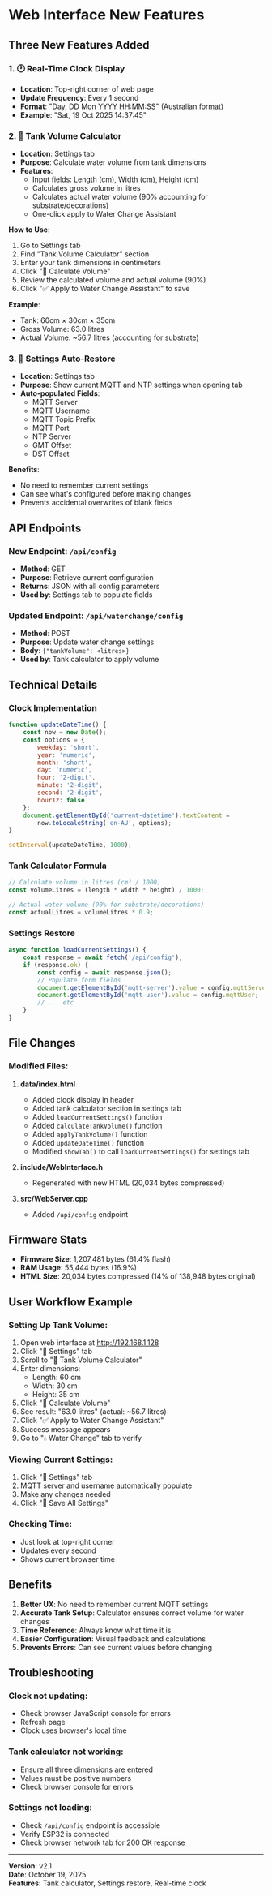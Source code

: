 # Web Interface New Features

## Three New Features Added

### 1. 🕐 Real-Time Clock Display
- **Location**: Top-right corner of web page
- **Update Frequency**: Every 1 second
- **Format**: "Day, DD Mon YYYY HH:MM:SS" (Australian format)
- **Example**: "Sat, 19 Oct 2025 14:37:45"

### 2. 🐠 Tank Volume Calculator  
- **Location**: Settings tab
- **Purpose**: Calculate water volume from tank dimensions
- **Features**:
  - Input fields: Length (cm), Width (cm), Height (cm)
  - Calculates gross volume in litres
  - Calculates actual water volume (90% accounting for substrate/decorations)
  - One-click apply to Water Change Assistant
  
**How to Use**:
1. Go to Settings tab
2. Find "Tank Volume Calculator" section
3. Enter your tank dimensions in centimeters
4. Click "📐 Calculate Volume"
5. Review the calculated volume and actual volume (90%)
6. Click "✅ Apply to Water Change Assistant" to save

**Example**:
- Tank: 60cm × 30cm × 35cm
- Gross Volume: 63.0 litres
- Actual Volume: ~56.7 litres (accounting for substrate)

### 3. 🔧 Settings Auto-Restore
- **Location**: Settings tab
- **Purpose**: Show current MQTT and NTP settings when opening tab
- **Auto-populated Fields**:
  - MQTT Server
  - MQTT Username
  - MQTT Topic Prefix
  - MQTT Port
  - NTP Server
  - GMT Offset
  - DST Offset

**Benefits**:
- No need to remember current settings
- Can see what's configured before making changes
- Prevents accidental overwrites of blank fields

## API Endpoints

### New Endpoint: `/api/config`
- **Method**: GET
- **Purpose**: Retrieve current configuration
- **Returns**: JSON with all config parameters
- **Used by**: Settings tab to populate fields

### Updated Endpoint: `/api/waterchange/config`
- **Method**: POST
- **Purpose**: Update water change settings
- **Body**: `{"tankVolume": <litres>}`
- **Used by**: Tank calculator to apply volume

## Technical Details

### Clock Implementation
```javascript
function updateDateTime() {
    const now = new Date();
    const options = {
        weekday: 'short',
        year: 'numeric',
        month: 'short',
        day: 'numeric',
        hour: '2-digit',
        minute: '2-digit',
        second: '2-digit',
        hour12: false
    };
    document.getElementById('current-datetime').textContent = 
        now.toLocaleString('en-AU', options);
}

setInterval(updateDateTime, 1000);
```

### Tank Calculator Formula
```javascript
// Calculate volume in litres (cm³ / 1000)
const volumeLitres = (length * width * height) / 1000;

// Actual water volume (90% for substrate/decorations)
const actualLitres = volumeLitres * 0.9;
```

### Settings Restore
```javascript
async function loadCurrentSettings() {
    const response = await fetch('/api/config');
    if (response.ok) {
        const config = await response.json();
        // Populate form fields
        document.getElementById('mqtt-server').value = config.mqttServer;
        document.getElementById('mqtt-user').value = config.mqttUser;
        // ... etc
    }
}
```

## File Changes

### Modified Files:
1. **data/index.html**
   - Added clock display in header
   - Added tank calculator section in settings tab
   - Added `loadCurrentSettings()` function
   - Added `calculateTankVolume()` function
   - Added `applyTankVolume()` function
   - Added `updateDateTime()` function
   - Modified `showTab()` to call `loadCurrentSettings()` for settings tab

2. **include/WebInterface.h**
   - Regenerated with new HTML (20,034 bytes compressed)

3. **src/WebServer.cpp**
   - Added `/api/config` endpoint

## Firmware Stats

- **Firmware Size**: 1,207,481 bytes (61.4% flash)
- **RAM Usage**: 55,444 bytes (16.9%)
- **HTML Size**: 20,034 bytes compressed (14% of 138,948 bytes original)

## User Workflow Example

### Setting Up Tank Volume:
1. Open web interface at http://192.168.1.128
2. Click "🔧 Settings" tab
3. Scroll to "🐠 Tank Volume Calculator"
4. Enter dimensions:
   - Length: 60 cm
   - Width: 30 cm
   - Height: 35 cm
5. Click "📐 Calculate Volume"
6. See result: "63.0 litres" (actual: ~56.7 litres)
7. Click "✅ Apply to Water Change Assistant"
8. Success message appears
9. Go to "💧 Water Change" tab to verify

### Viewing Current Settings:
1. Click "🔧 Settings" tab
2. MQTT server and username automatically populate
3. Make any changes needed
4. Click "💾 Save All Settings"

### Checking Time:
- Just look at top-right corner
- Updates every second
- Shows current browser time

## Benefits

1. **Better UX**: No need to remember current MQTT settings
2. **Accurate Tank Setup**: Calculator ensures correct volume for water changes
3. **Time Reference**: Always know what time it is
4. **Easier Configuration**: Visual feedback and calculations
5. **Prevents Errors**: Can see current values before changing

## Troubleshooting

### Clock not updating:
- Check browser JavaScript console for errors
- Refresh page
- Clock uses browser's local time

### Tank calculator not working:
- Ensure all three dimensions are entered
- Values must be positive numbers
- Check browser console for errors

### Settings not loading:
- Check `/api/config` endpoint is accessible
- Verify ESP32 is connected
- Check browser network tab for 200 OK response

---

**Version**: v2.1  
**Date**: October 19, 2025  
**Features**: Tank calculator, Settings restore, Real-time clock
